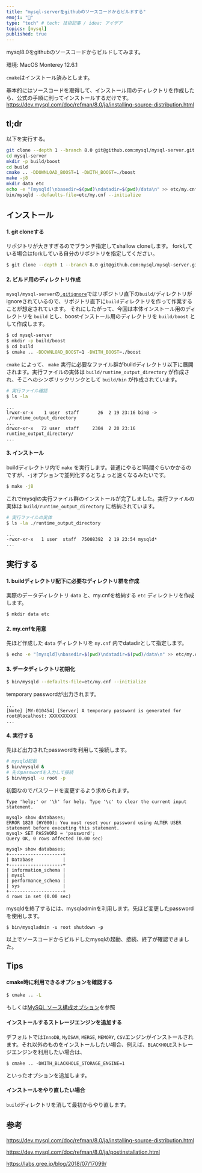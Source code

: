 ```yaml
---
title: "mysql-serverをgithubのソースコードからビルドする"
emoji: "🦔"
type: "tech" # tech: 技術記事 / idea: アイデア
topics: [mysql]
published: true
---
```


mysql8.0をgithubのソースコードからビルドしてみます。

環境:
MacOS Monterey 12.6.1

`cmake`はインストール済みとします。

基本的にはソースコードを取得して、インストール用のディレクトリを作成したら、公式の手順に則ってインストールするだけです。
https://dev.mysql.com/doc/refman/8.0/ja/installing-source-distribution.html

## tl;dr
以下を実行する。

```sh
git clone --depth 1 --branch 8.0 git@github.com:mysql/mysql-server.git
cd mysql-server
mkdir -p build/boost
cd build
cmake .. -DDOWNLOAD_BOOST=1 -DWITH_BOOST=./boost
make -j8
mkdir data etc
echo -e "[mysqld]\nbasedir=$(pwd)\ndatadir=$(pwd)/data\n" >> etc/my.cnf
bin/mysqld --defaults-file=etc/my.cnf --initialize
```


## インストール

#### 1. git cloneする

リポジトリが大きすぎるのでブランチ指定してshallow cloneします。
forkしている場合はforkしている自分のリポジトリを指定してください。
```sh
$ git clone --depth 1 --branch 8.0 git@github.com:mysql/mysql-server.git
```

#### 2. ビルド用のディレクトリ作成

`mysql/mysql-server`の[`.gitignore`](https://github.com/mysql/mysql-server/blob/8.0/.gitignore)ではリポジトリ直下の`build/`ディレクトリがignoreされているので、リポジトリ直下に`build`ディレクトリを作って作業することが想定されています。
それにしたがって、今回は本体インストール用のディレクトリを `build` とし、boostインストール用のディレクトリを `build/boost` として作成します。

```sh
$ cd mysql-server
$ mkdir -p build/boost
$ cd build
$ cmake .. -DDOWNLOAD_BOOST=1 -DWITH_BOOST=./boost
```
`cmake` によって、 `make` 実行に必要なファイル群がbuildディレクトリ以下に展開されます。実行ファイルの実体は `build/runtime_output_directory` が作成され、そこへのシンボリックリンクとして `build/bin` が作成されています。

```sh
# 実行ファイル確認
$ ls -la
```

```
...
lrwxr-xr-x    1 user  staff       26  2 19 23:16 bin@ -> ./runtime_output_directory
...
drwxr-xr-x   72 user  staff     2304  2 20 23:16 runtime_output_directory/
...
```

#### 3. インストール

buildディレクトリ内で `make` を実行します。普通にやると1時間ぐらいかかるのですが、`-j`オプションで並列化するとちょっと速くなるみたいです。
```sh
$ make -j8
```

これでmysqlの実行ファイル群のインストールが完了しました。実行ファイルの実体は `build/runtime_output_directory` に格納されています。

```sh
# 実行ファイルの実体
$ ls -la ./runtime_output_directory
```

```
...
-rwxr-xr-x   1 user  staff  75008392  2 19 23:54 mysqld*
...
```


## 実行する

#### 1. buildディレクトリ配下に必要なディレクトリ群を作成
実際のデータディレクトリ `data` と、my.cnfを格納する `etc` ディレクトリを作成します。
```sh
$ mkdir data etc
```

#### 2. my.cnfを用意
先ほど作成した `data` ディレクトリを `my.cnf` 内でdatadirとして指定します。
```sh
$ echo -e "[mysqld]\nbasedir=$(pwd)\ndatadir=$(pwd)/data\n" >> etc/my.cnf
```

#### 3. データディレクトリ初期化

```sh
$ bin/mysqld --defaults-file=etc/my.cnf --initialize
```

temporary passwordが出力されます。
```
...
[Note] [MY-010454] [Server] A temporary password is generated for root@localhost: XXXXXXXXXX
...
```

#### 4. 実行する

先ほど出力されたpasswordを利用して接続します。
```sh
# mysqld起動
$ bin/mysqld &
# 先のpasswordを入力して接続
$ bin/mysql -u root -p
```

初回なのでパスワードを変更するよう求められます。
```
Type 'help;' or '\h' for help. Type '\c' to clear the current input statement.

mysql> show databases;
ERROR 1820 (HY000): You must reset your password using ALTER USER statement before executing this statement.
mysql> SET PASSWORD = 'password';
Query OK, 0 rows affected (0.00 sec)

mysql> show databases;
+--------------------+
| Database           |
+--------------------+
| information_schema |
| mysql              |
| performance_schema |
| sys                |
+--------------------+
4 rows in set (0.00 sec)
```

mysqldを終了するには、mysqladminを利用します。先ほど変更したpasswordを使用します。
```
$ bin/mysqladmin -u root shutdown -p
```

以上でソースコードからビルドしたmysqlの起動、接続、終了が確認できました。

## Tips
#### cmake時に利用できるオプションを確認する

```sh
$ cmake .. -L
```


もしくは[MySQL ソース構成オプション](https://dev.mysql.com/doc/refman/8.0/ja/source-configuration-options.html)を参照


#### インストールするストレージエンジンを追加する
デフォルトでは`InnoDB`, `MyISAM`, `MERGE`, `MEMORY`, `CSV`エンジンがインストールされます。それ以外のものをインストールしたい場合、例えば、`BLACKHOLE`ストレージエンジンを利用したい場合は、
```
$ cmake .. -DWITH_BLACKHOLE_STORAGE_ENGINE=1
```
といったオプションを追加します。

#### インストールをやり直したい場合

`build`ディレクトリを消して最初からやり直します。


## 参考
https://dev.mysql.com/doc/refman/8.0/ja/installing-source-distribution.html

https://dev.mysql.com/doc/refman/8.0/ja/postinstallation.html

https://labs.gree.jp/blog/2018/07/17099/
